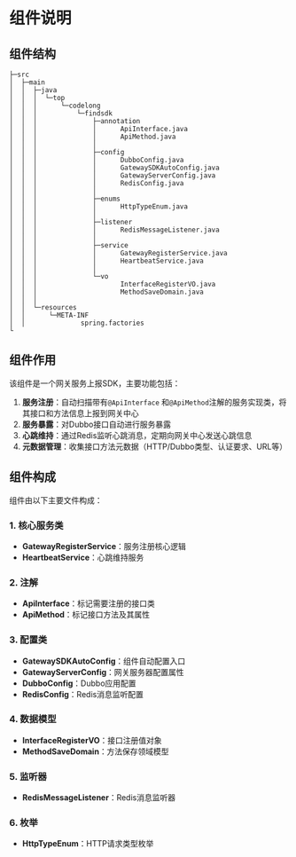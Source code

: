 # 组件说明

## 组件结构

```
├─src
│  ├─main
│  │  ├─java
│  │  │  └─top
│  │  │      └─codelong
│  │  │          └─findsdk
│  │  │              ├─annotation
│  │  │              │      ApiInterface.java
│  │  │              │      ApiMethod.java
│  │  │              │
│  │  │              ├─config
│  │  │              │      DubboConfig.java
│  │  │              │      GatewaySDKAutoConfig.java
│  │  │              │      GatewayServerConfig.java
│  │  │              │      RedisConfig.java
│  │  │              │
│  │  │              ├─enums
│  │  │              │      HttpTypeEnum.java
│  │  │              │
│  │  │              ├─listener
│  │  │              │      RedisMessageListener.java
│  │  │              │
│  │  │              ├─service
│  │  │              │      GatewayRegisterService.java
│  │  │              │      HeartbeatService.java
│  │  │              │
│  │  │              └─vo
│  │  │                     InterfaceRegisterVO.java
│  │  │                     MethodSaveDomain.java
│  │  │
│  │  └─resources
│  │      └─META-INF
│  │              spring.factories
└
```

## 组件作用

该组件是一个网关服务上报SDK，主要功能包括：

1. **服务注册**：自动扫描带有`@ApiInterface` 和`@ApiMethod`注解的服务实现类，将其接口和方法信息上报到网关中心
2. **服务暴露**：对Dubbo接口自动进行服务暴露
3. **心跳维持**：通过Redis监听心跳消息，定期向网关中心发送心跳信息
4. **元数据管理**：收集接口方法元数据（HTTP/Dubbo类型、认证要求、URL等）

## 组件构成

组件由以下主要文件构成：

### 1. 核心服务类

- **GatewayRegisterService**：服务注册核心逻辑
- **HeartbeatService**：心跳维持服务

### 2. 注解

- **ApiInterface**：标记需要注册的接口类
- **ApiMethod**：标记接口方法及其属性

### 3. 配置类

- **GatewaySDKAutoConfig**：组件自动配置入口
- **GatewayServerConfig**：网关服务器配置属性
- **DubboConfig**：Dubbo应用配置
- **RedisConfig**：Redis消息监听配置

### 4. 数据模型

- **InterfaceRegisterVO**：接口注册值对象
- **MethodSaveDomain**：方法保存领域模型

### 5. 监听器

- **RedisMessageListener**：Redis消息监听器

### 6. 枚举

- **HttpTypeEnum**：HTTP请求类型枚举
